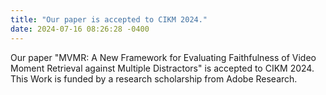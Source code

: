 ```yaml
---
title: "Our paper is accepted to CIKM 2024."
date: 2024-07-16 08:26:28 -0400
---
```

Our paper "MVMR: A New Framework for Evaluating Faithfulness of Video Moment Retrieval against Multiple Distractors" is accepted to CIKM 2024. This Work is funded by a research scholarship from Adobe Research.
